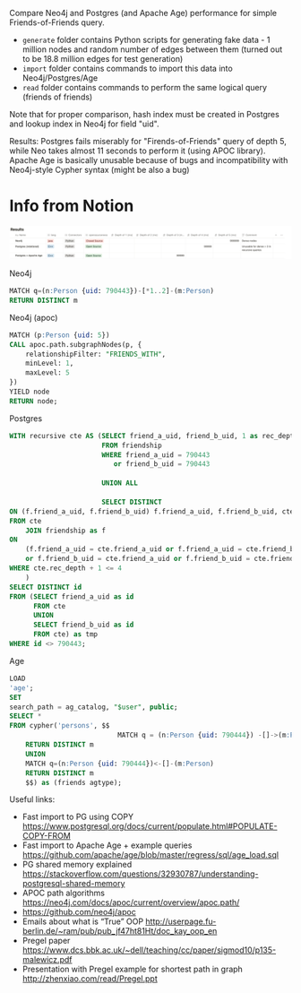 Compare Neo4j and Postgres (and Apache Age) performance for simple Friends-of-Friends query.

- `generate` folder contains Python scripts for generating fake data - 1 million nodes and random number of edges
  between them (turned out to be 18.8 million edges for test generation)
- `import` folder contains commands to import this data into Neo4j/Postgres/Age
- `read` folder contains commands to perform the same logical query (friends of friends)

Note that for proper comparison, hash index must be created in Postgres and lookup index in Neo4j for field "uid".

Results: Postgres fails miserably for "Firends-of-Friends" query of depth 5, while Neo takes almost 11 seconds to
perform it (using APOC library). Apache Age is basically unusable because of bugs and incompatibility with Neo4j-style
Cypher syntax (might be also a bug)

# Info from Notion

![img.png](comparison.png)

Neo4j

```sql
MATCH q=(n:Person {uid: 790443})-[*1..2]-(m:Person)
RETURN DISTINCT m
```

Neo4j (apoc)

```sql
MATCH (p:Person {uid: 5})
CALL apoc.path.subgraphNodes(p, {
	relationshipFilter: "FRIENDS_WITH",
    minLevel: 1,
    maxLevel: 5
})
YIELD node
RETURN node;
```

Postgres

```sql
WITH recursive cte AS (SELECT friend_a_uid, friend_b_uid, 1 as rec_depth
                       FROM friendship
                       WHERE friend_a_uid = 790443
                          or friend_b_uid = 790443

                       UNION ALL

                       SELECT DISTINCT
ON (f.friend_a_uid, f.friend_b_uid) f.friend_a_uid, f.friend_b_uid, cte.rec_depth+1
FROM cte
    JOIN friendship as f
ON
    (f.friend_a_uid = cte.friend_a_uid or f.friend_a_uid = cte.friend_b_uid
    or f.friend_b_uid = cte.friend_a_uid or f.friend_b_uid = cte.friend_b_uid)
WHERE cte.rec_depth + 1 <= 4
    )
SELECT DISTINCT id
FROM (SELECT friend_a_uid as id
      FROM cte
      UNION
      SELECT friend_b_uid as id
      FROM cte) as tmp
WHERE id <> 790443;
```

Age

```sql
LOAD
'age';
SET
search_path = ag_catalog, "$user", public;
SELECT *
FROM cypher('persons', $$
                           MATCH q = (n:Person {uid: 790444}) -[]->(m:Person)
    RETURN DISTINCT m
    UNION
    MATCH q=(n:Person {uid: 790444})<-[]-(m:Person)
    RETURN DISTINCT m
    $$) as (friends agtype);
```

Useful links:

- Fast import to PG using COPY https://www.postgresql.org/docs/current/populate.html#POPULATE-COPY-FROM
- Fast import to Apache Age + example queries https://github.com/apache/age/blob/master/regress/sql/age_load.sql
- PG shared memory explained https://stackoverflow.com/questions/32930787/understanding-postgresql-shared-memory
- APOC path algorithms https://neo4j.com/docs/apoc/current/overview/apoc.path/
- https://github.com/neo4j/apoc
- Emails about what is “True” OOP http://userpage.fu-berlin.de/~ram/pub/pub_jf47ht81Ht/doc_kay_oop_en
- Pregel paper https://www.dcs.bbk.ac.uk/~dell/teaching/cc/paper/sigmod10/p135-malewicz.pdf
- Presentation with Pregel example for shortest path in graph http://zhenxiao.com/read/Pregel.ppt